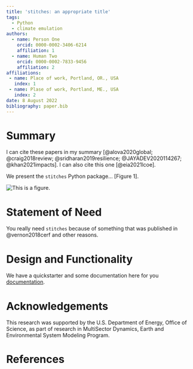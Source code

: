 ```yaml
---
title: 'stitches: an appropriate title'
tags:
  - Python
  - climate emulation
authors:
  - name: Person One
    orcid: 0000-0002-3406-6214
    affiliation: 1
  - name: Human Two
    orcid: 0000-0002-7833-9456
    affiliation: 2
affiliations:
 - name: Place of work, Portland, OR., USA
   index: 1
 - name: Plase of work, Portland, ME., USA
   index: 2
date: 8 August 2022
bibliography: paper.bib
---
```


# Summary
I can cite these papers in my summary [@alova2020global; @craig2018review; @sridharan2019resilience; @JAYADEV2020114267; @khan2021impacts].  I can also cite this one [@eia2021lcoe].

We present the `stitches` Python package... [Figure 1].

![This is a figure.](stitches_diagram.png)

# Statement of Need
You really need `stitches` because of something that was published in @vernon2018cerf and other reasons.  

# Design and Functionality
We have a quickstarter and some documentation here for you [documentation](https://jgcri.github.io/stitches/).

# Acknowledgements
This research was supported by the U.S. Department of Energy, Office of Science, as part of research in MultiSector Dynamics, Earth and Environmental System Modeling Program.

# References
